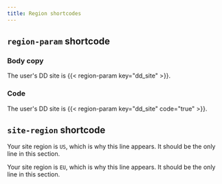 ```yaml
---
title: Region shortcodes
---
```


<div id="markdoc-chooser"></div>
<div id="markdoc-content"><article>
  <h2><code>region-param</code> shortcode</h2>
  <h3>Body copy</h3>
  <p>The user's DD site is {{< region-param key="dd_site" >}}.</p>
  <h3>Code</h3>
  <p>The user's DD site is {{< region-param key="dd_site" code="true" >}}.</p>
  <h2><code>site-region</code> shortcode</h2>
  <div class="d-none site-region-container" data-region="us">
    <p>
      Your site region is <code>US</code>, which is why this line appears. It
      should be the only line in this section.
    </p>
  </div>
  <div class="d-none site-region-container" data-region="eu">
    <p>
      Your site region is <code>EU</code>, which is why this line appears. It
      should be the only line in this section.
    </p>
  </div>
</article>
</div>
  <script>    clientRenderer.initialize({        pagePrefsConfig: undefined,        prefOptionsConfig: {},        selectedValsByPrefId: {},        ifFunctionsByRef: {}    });  </script>  
